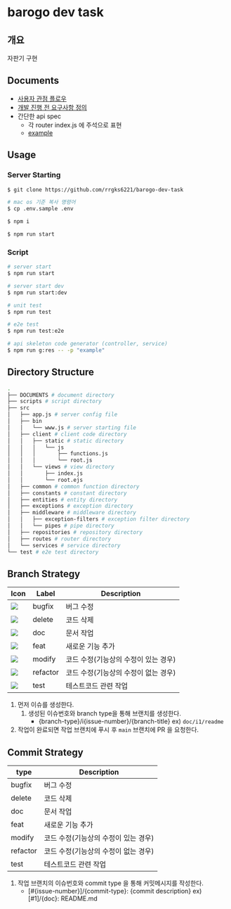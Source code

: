 # barogo dev task

## 개요

자판기 구현

## Documents

- [사용자 관점 플로우](./DOCUMENTS/MECHANISM.png)
- [개발 진행 전 요구사항 정의](./DOCUMENTS/REQUIREMENTS_DEFINITION.md)
- 간단한 api spec
  - 각 router index.js 에 주석으로 표현
  - [example](./src/routes/beverages/index.js)

## Usage

### Server Starting

```bash
$ git clone https://github.com/rrgks6221/barogo-dev-task

# mac os 기준 복사 명령어
$ cp .env.sample .env

$ npm i

$ npm run start
```

### Script

```bash
# server start
$ npm run start

# server start dev
$ npm run start:dev

# unit test
$ npm run test

# e2e test
$ npm run test:e2e

# api skeleton code generator (controller, service)
$ npm run g:res -- -p "example"
```

## Directory Structure

```bash
.
├── DOCUMENTS # document directory
├── scripts # script directory
├── src
│   ├── app.js # server config file
│   ├── bin
│   │   └── www.js # server starting file
│   ├── client # client code directory
│   │   ├── static # static directory
│   │   │   └── js
│   │   │       ├── functions.js
│   │   │       └── root.js
│   │   └── views # view directory
│   │       ├── index.js
│   │       └── root.ejs
│   ├── common # common function directory
│   ├── constants # constant directory
│   ├── entities # entity directory
│   ├── exceptions # exception directory
│   ├── middleware # middleware directory
│   │   ├── exception-filters # exception filter directory
│   │   └── pipes # pipe directory
│   ├── repositories # repository directory
│   ├── routes # router directory
│   └── services # service directory
└── test # e2e test directory
```

## Branch Strategy

| Icon                                                      | Label    | Description                          |
| --------------------------------------------------------- | -------- | ------------------------------------ |
| <img src="https://img.shields.io/badge/bugfix-CC3D10"/>   | bugfix   | 버그 수정                            |
| <img src="https://img.shields.io/badge/delete-8B97E4"/>   | delete   | 코드 삭제                            |
| <img src="https://img.shields.io/badge/doc-F3D197"/>      | doc      | 문서 작업                            |
| <img src="https://img.shields.io/badge/feat-331AE4"/>     | feat     | 새로운 기능 추가                     |
| <img src="https://img.shields.io/badge/modify-2AC582"/>   | modify   | 코드 수정(기능상의 수정이 있는 경우) |
| <img src="https://img.shields.io/badge/refactor-A9362A"/> | refactor | 코드 수정(기능상의 수정이 없는 경우) |
| <img src="https://img.shields.io/badge/test-EAEA38"/>     | test     | 테스트코드 관련 작업                 |

1. 먼저 이슈를 생성한다.
   1. 생성된 이슈번호와 branch type을 통해 브랜치를 생성한다.
      - {branch-type}/i{issue-number}/{branch-title}
        ex) `doc/i1/readme`
1. 작업이 완료되면 작업 브랜치에 푸시 후 `main` 브랜치에 PR 을 요청한다.

## Commit Strategy

| type     | Description                          |
| -------- | ------------------------------------ |
| bugfix   | 버그 수정                            |
| delete   | 코드 삭제                            |
| doc      | 문서 작업                            |
| feat     | 새로운 기능 추가                     |
| modify   | 코드 수정(기능상의 수정이 있는 경우) |
| refactor | 코드 수정(기능상의 수정이 없는 경우) |
| test     | 테스트코드 관련 작업                 |

1. 작업 브랜치의 이슈번호와 commit type 을 통해 커밋메시지를 작성한다.
   - [#{issue-number}]/{commit-type}: {commit description}
     ex) [#1]/{doc}: README.md
